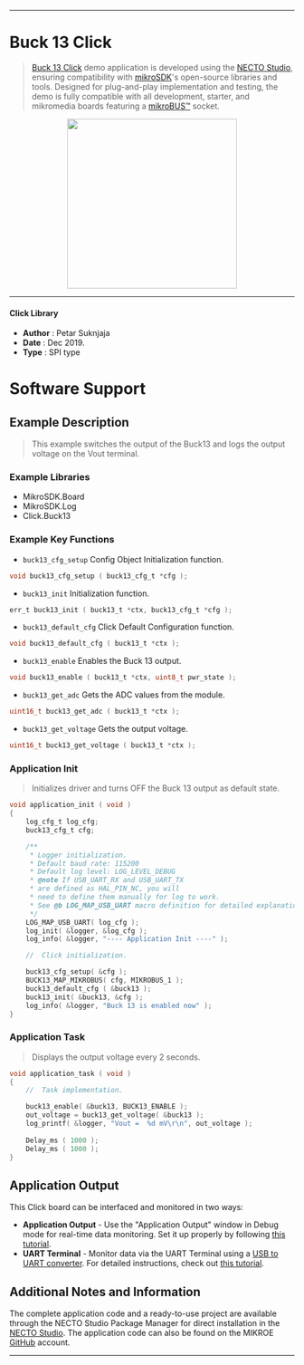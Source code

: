 
---
# Buck 13 Click

> [Buck 13 Click](https://www.mikroe.com/?pid_product=MIKROE-3651) demo application is developed using
the [NECTO Studio](https://www.mikroe.com/necto), ensuring compatibility with [mikroSDK](https://www.mikroe.com/mikrosdk)'s
open-source libraries and tools. Designed for plug-and-play implementation and testing, the demo is fully compatible with
all development, starter, and mikromedia boards featuring a [mikroBUS&trade;](https://www.mikroe.com/mikrobus) socket.

<p align="center">
  <img src="https://www.mikroe.com/?pid_product=MIKROE-3651&image=1" height=300px>
</p>

---

#### Click Library

- **Author**        : Petar Suknjaja
- **Date**          : Dec 2019.
- **Type**          : SPI type

# Software Support

## Example Description

> This example switches the output of the Buck13 and logs the output voltage on the Vout terminal.
 
### Example Libraries

- MikroSDK.Board
- MikroSDK.Log
- Click.Buck13

### Example Key Functions

- `buck13_cfg_setup` Config Object Initialization function. 
```c
void buck13_cfg_setup ( buck13_cfg_t *cfg );
``` 
 
- `buck13_init` Initialization function. 
```c
err_t buck13_init ( buck13_t *ctx, buck13_cfg_t *cfg );
```

- `buck13_default_cfg` Click Default Configuration function. 
```c
void buck13_default_cfg ( buck13_t *ctx );
```

- `buck13_enable` Enables the Buck 13 output. 
```c
void buck13_enable ( buck13_t *ctx, uint8_t pwr_state );
```
 
- `buck13_get_adc` Gets the ADC values from the module. 
```c
uint16_t buck13_get_adc ( buck13_t *ctx );
```

- `buck13_get_voltage` Gets the output voltage. 
```c
uint16_t buck13_get_voltage ( buck13_t *ctx );
```

### Application Init

> Initializes driver and turns OFF the Buck 13 output as default state.
 

```c
void application_init ( void )
{
    log_cfg_t log_cfg;
    buck13_cfg_t cfg;

    /** 
     * Logger initialization.
     * Default baud rate: 115200
     * Default log level: LOG_LEVEL_DEBUG
     * @note If USB_UART_RX and USB_UART_TX 
     * are defined as HAL_PIN_NC, you will 
     * need to define them manually for log to work. 
     * See @b LOG_MAP_USB_UART macro definition for detailed explanation.
     */
    LOG_MAP_USB_UART( log_cfg );
    log_init( &logger, &log_cfg );
    log_info( &logger, "---- Application Init ----" );

    //  Click initialization.

    buck13_cfg_setup( &cfg );
    BUCK13_MAP_MIKROBUS( cfg, MIKROBUS_1 );
    buck13_default_cfg ( &buck13 );
    buck13_init( &buck13, &cfg );
    log_info( &logger, "Buck 13 is enabled now" );
}
```

### Application Task

> Displays the output voltage every 2 seconds.

```c
void application_task ( void )
{
    //  Task implementation.

    buck13_enable( &buck13, BUCK13_ENABLE ); 
    out_voltage = buck13_get_voltage( &buck13 );
    log_printf( &logger, "Vout =  %d mV\r\n", out_voltage );
    
    Delay_ms ( 1000 );
    Delay_ms ( 1000 );
}
```

## Application Output

This Click board can be interfaced and monitored in two ways:
- **Application Output** - Use the "Application Output" window in Debug mode for real-time data monitoring.
Set it up properly by following [this tutorial](https://www.youtube.com/watch?v=ta5yyk1Woy4).
- **UART Terminal** - Monitor data via the UART Terminal using
a [USB to UART converter](https://www.mikroe.com/click/interface/usb?interface*=uart,uart). For detailed instructions,
check out [this tutorial](https://help.mikroe.com/necto/v2/Getting%20Started/Tools/UARTTerminalTool).

## Additional Notes and Information

The complete application code and a ready-to-use project are available through the NECTO Studio Package Manager for 
direct installation in the [NECTO Studio](https://www.mikroe.com/necto). The application code can also be found on
the MIKROE [GitHub](https://github.com/MikroElektronika/mikrosdk_click_v2) account.

---
